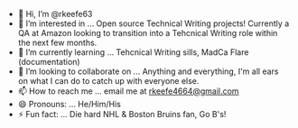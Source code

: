 - 👋 Hi, I’m @rkeefe63
- 👀 I’m interested in ... Open source Technical Writing projects! Currently a QA at Amazon looking to transition into a Tehcnical Writing role within the next few months.
- 🌱 I’m currently learning ... Tehcnical Writing sills, MadCa Flare (documentation)
- 💞️ I’m looking to collaborate on ... Anything and everything, I'm all ears on what I can do to catch up with everyone else. 
- 📫 How to reach me ... email me at rkeefe4664@gmail.com
- 😄 Pronouns: ... He/Him/His
- ⚡ Fun fact: ... Die hard NHL & Boston Bruins fan, Go B's!
<!---
rkeefe63/rkeefe63 is a ✨ special ✨ repository because its `README.md` (this file) appears on your GitHub profile.
You can click the Preview link to take a look at your changes.
--->
